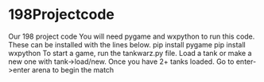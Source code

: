 # 198Projectcode
Our 198 project code
You will need pygame and wxpython to run this code. These can be installed with the lines below.
pip install pygame
pip install wxpython
To start a game, run the tankwarz.py file.
Load a tank or make a new one with tank->load/new. Once you have 2+ tanks loaded. Go to enter->enter arena to begin the match
